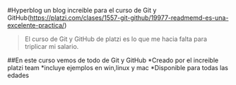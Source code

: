 #Hyperblog
un blog increible para el curso de Git y GitHub(https://platzi.com/clases/1557-git-github/19977-readmemd-es-una-excelente-practica/)

>El curso de Git y GitHub de platzi es lo que me hacia falta para triplicar mi salario.
>

##En este curso vemos  de todo de Git y GitHub
*Creado por el increible platzi team
*incluye ejemplos en win,linux y mac
*Disponible para todas las edades